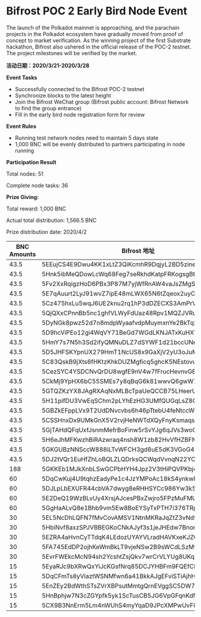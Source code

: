 # Bifrost POC 2 Early Bird Node Event
The launch of the Polkadot mainnet is approaching, and the parachain projects in the Polkadot ecosystem have gradually moved from proof of concept to market verification. As the winning project of the first Substrate hackathon, Bifrost also ushered in the official release of the POC-2 testnet. The project milestones will be verified by the market.

**活动日期：2020/3/21-2020/3/28**

**Event Tasks**
- Successfully connected to the Bifrost POC-2 testnet
- Synchronize blocks to the latest height
- Join the Bifrost WeChat group (Bifrost public account: Bifrost Network to find the group entrance)
- Fill in the early bird node registration form for review

**Event Rules**
- Running test network nodes need to maintain 5 days state
- 1,000 BNC will be evenly distributed to partners participating in node running

**Participation Result**

Total nodes: 51

Complete node tasks: 36

**Prize Giving:**

Total reward: 1,000 BNC

Actual total distribution: 1,566.5 BNC

Prize distribution date: 2020/4/2

| BNC Amounts | Bifrost 地址                                       |
| ----------- | ------------------------------------------------ |
| 43.5        | 5EEujCS4E9Dwu4KK1xLtZ3QiKcmhR9DqjyL2BD5zinemr3NF |
| 43.5        | 5Hnk5ibMeQDowLcWq68Feg7seRkhdKatpFRKogsgBtJ8F7YQ |
| 43.5        | 5Fv2XxRqigzHoD6PBx3P87M7yjWfRnAW4vaJsZMgSdVxc4o8 |
| 43.5        | 5E7qAuurt2LyJ91wvZ7ipE48mLWX65N6tZqeox2uyC3jfzZp |
| 43.5        | 5Cz475hxLu5wqJ6UE2knu2rq1hP3dDZECXS3AmPrVWJe1DtN |
| 43.5        | 5QjQXxCPnnBb5nc1ghfVLWyFdUaz48Rpv1MQZJVRubjZTDTn |
| 43.5        | 5DyNGk8pwz52d7n8mdpWyaafvdpMuymxnYe2BkTq2L8fbvYk |
| 43.5        | 5D9hcViPEo12gi4WqVY71BeGd7WGdLKNJATxKuHXYs7hnqjy |
| 43.5        | 5HmY7s7N5h3Sd2ifyQMNuDLZ7dSYWF1d21bccUNeb5gpKzyn |
| 43.5        | 5D5JHFSKYpnUX279HmT1NcUS8x9GaXjV2yU3oJuMpPX8Dfph |
| 43.5        | 5C83QskB9jXts6fHKtzKhkDUZMgficq5ghcK5NEstovut96n |
| 43.5        | 5CezSYC4YSDCNvQrDU8wgfE9nV4w7fFrucHevnvGEU3s6n8D |
| 43.5        | 5CkMj9YpHX6bC55SMEs7y8qBqG6k81wwvQ6gwW7qyQxnxLFc |
| 43.5        | 5GTQZKzYX8JAgRXAqNxMLBcTpaUeQCCB75LHeerUXXAkMNcE |
| 43.5        | 5H11pifDU3VwEqSChm2pLYhEzHG3UMfQUGqLsZ8QmyRwm3dS |
| 43.5        | 5GBZkEFppLVx9T2UdDNvcvbs6h46pTtebU4feNtccWyNGsvt |
| 43.5        | 5CSSHnxDx9UMkGnX5V2rvjHeNWTdXQyFnyKsmaqsgLp3uMMY |
| 43.5        | 5GjTAHdQFqUxfJsnmMefrBoFinw5rSvYJg6qJVs3woQyiG25 |
| 43.5        | 5H6eJhMFKwzhBiRAzwraq4nsh8W1zb82HvVfHZBFNrbYnf9Z |
| 43.5        | 5GKGUBzNNSccW888iLTvWFCH3gd8uE5dK3VGoG4yWSBs98ZB |
| 43.5        | 5DJ2tVQr1EuHfZhLoBQLZLQDrksQCWqdVvnqN22YCAdDobAt |
| 188         | 5GKKEb1MJkXnbLSwGCPbHYH4Jpz2V3tHiPQVPKbj4V2uL3Xi |
| 60          | 5DqCwKuj4U9tqhzEadyPe1c4JzYMPoAc18kS4ynkwPUMZ3Cn |
| 60          | 5DJLpLbEXUFR44cbVA7dwyg8eRHHSYCc986Yw3k5eStFvynW |
| 60          | 5E2DeQ19WzBLvUy4XrsjAJcesPBxZwjro5FPzMuFMUuHEYT9 |
| 60          | 5GgHaALvQ8e1Bhb9vm5Ew8BoEYSyTxPTH7i376TRpnUtxpMG |
| 30          | 5EL5NcDhLQFN7fMvCovAMSV1NtnMKRaJqZtZ3vNdfaEFGSB7 |
| 30          | 5HbiNvf8axzSPJVBBEGKoCNkAJyf3s1jeJHEdw7BnorqB4GW |
| 30          | 5EZRA4aHvnCyTTdqK4LEdozUYAYVLradHAVKxeKJZCDzs7xW |
| 30          | 5FA745EdDP2ojhKeWmBkLT9vjeNSw2B9sWCdLSzMwBSBQWjA |
| 30          | 5EvrFWEkcMcN94sh2YcshtZsjQkv7wrCrVLYUg8UKqc2M86Z |
| 15          | 5EyaRJc9bXRwQxYiJcKGsfNrq85DCJYHBFm9FQEfCPd1Z2gs |
| 15          | 5DqCFmTs8yViaztWSNMfwn6a41BkkAJgEFviSTiAjhHoK8SF |
| 15          | 5EnZEy2BdWthSTsZVrXBPsutMmtgQrnEVggSC5DW73FwLSP4 |
| 15          | 5HnBphjw7N3cZGYpfk5yk1ScTusCB5JG6VpGFqnKdMLD85Ds |
| 15          | 5CX9B3NnErm5Lm4nWUhS4myYqaD9JPcXMPwUvF8mpQQvHwLk |